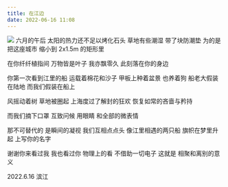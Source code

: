 ```yaml
---
title: 在江边
date: 2022-06-16 11:08
---
```

![](/_image/2022-06-16/ee2435089466dab24842ed78053e5aa9.jpg)
六月的午后
太阳的热力还不足以烤化石头
草地有些潮湿
带了块防潮垫
为的是把这座城市
缩小到 2x1.5m 的矩形里

在你纤纤植指间
万物皆是叶子
我亦飘零久
此刻落在你的身边

你第一次看到江里的船
运载着棉花和沙子
甲板上种着盆景
也养着狗
船老大假装在陆地
而我们假装在船上

风摇动着树
草地被圈起
上海度过了解封的狂欢
恢复如常的吝啬与矜持

而我们摘下口罩
互致问候
用眼睛
和全部的微表情

那不可替代的
是瞬间的凝视
我们互相点点头
像江里相遇的两只船
旗帜在梦里升起
上写你的名字

谢谢你来看过我
我也看过你
物理上的看
不借助一切电子
这就是
相聚和离别的意义

2022.6.16 滨江















